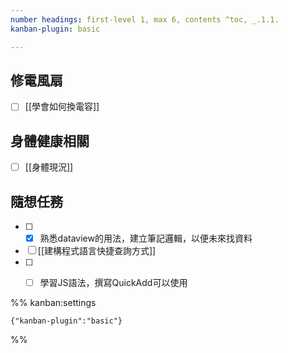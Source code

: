 ```yaml
---
number headings: first-level 1, max 6, contents ^toc, _.1.1.
kanban-plugin: basic

---
```


## 修電風扇

- [ ] [[學會如何換電容]]


## 身體健康相關

- [ ] [[身體現況]]


## 隨想任務

- [ ] - [x] 熟悉dataview的用法，建立筆記邏輯，以便未來找資料
- [ ] [[建構程式語言快捷查詢方式]]
- [ ] - [ ] 學習JS語法，撰寫QuickAdd可以使用




%% kanban:settings
```
{"kanban-plugin":"basic"}
```
%%